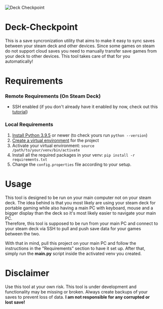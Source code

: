 ![](/home/mihai/Projects/PyCharm/deck-checkpoint/DeckCheckpointPreview.png "Deck Checkpoint")  

# Deck-Checkpoint  
This is a save syncronization utility that aims to make it easy to sync saves between your steam deck and other devices.
Since some games on steam do not support cloud saves you need to manually transfer save games from
your deck to other devices. This tool takes care of that for you automatically!

# Requirements
### Remote Requirements (On Steam Deck)
 - SSH enabled (if you don't already have it enabled by now, check out this [tutorial](https://shendrick.net/Gaming/2022/05/30/sshonsteamdeck.html))

### Local Requirements
 1. [Install Python 3.9.5](https://www.python.org/downloads/release/python-395/) or newer (to check yours run `python --version`)
 2. [Create a virtual environment](https://docs.python.org/3/library/venv.html) for the project
 3. Activate your virtual environment: `source /path/to/your/venv/bin/activate`
 4. Install all the required packages in your venv: `pip install -r requirements.txt`
 5. Change the `config.properties` file according to your setup.

# Usage
This tool is designed to be run on your main computer not on your steam deck.
The idea behind is that you most likely are using your steam deck for portable gaming while also having
a main PC with keyboard, mouse and a bigger display than the deck so it's most likely easier to navigate
your main PC.  
Therefore, this tool is supposed to be run from your main PC and connect to your steam deck via SSH
to pull and push save data for your games between the two.

With that in mind, pull this project on your main PC and follow the instructions in the "Requirements" section to
have it set up. After that, simply run the **main.py** script inside the activated venv you created.

# Disclaimer
Use this tool at your own risk. This tool is under development and functionality may be missing or broken.
Always create backups of your saves to prevent loss of data.
**I am not responsible for any corrupted or lost save!**
